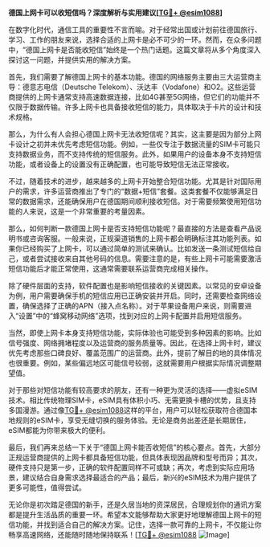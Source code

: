 **德国上网卡可以收短信吗？深度解析与实用建议[[TG💪+ @esim1088](https://t.me/s/esim1088)]**

在数字化时代，通信工具的重要性不言而喻。对于经常出国或计划前往德国旅行、学习、工作的朋友来说，选择合适的上网卡是必不可少的一环。然而，在众多问题中，“德国上网卡是否能收短信”始终是一个热门话题。这篇文章将从多个角度深入探讨这一问题，并提供实用的解决方案。

首先，我们需要了解德国上网卡的基本功能。德国的网络服务主要由三大运营商主导：德意志电信（Deutsche Telekom）、沃达丰（Vodafone）和O2。这些运营商提供的上网卡通常支持高速数据连接，比如4G甚至5G网络，但它们的功能并不仅限于数据传输。许多上网卡也具备接收短信的能力，具体取决于卡片的设计和技术规格。

那么，为什么有人会担心德国上网卡无法收短信呢？其实，这主要是因为部分上网卡设计之初并未优先考虑短信功能。例如，一些仅专注于数据流量的SIM卡可能只支持数据业务，而不支持传统的短信服务。此外，如果用户的设备本身不支持短信功能，或者设备上的设置没有正确配置，也可能导致短信无法正常接收。

不过，随着技术的进步，越来越多的上网卡开始整合短信功能。尤其是针对国际用户的需求，许多运营商推出了专门的“数据+短信”套餐。这类套餐不仅能够满足日常的数据需求，还能确保用户在德国期间顺利接收短信。对于需要频繁使用短信功能的人来说，这是一个非常重要的考量因素。

那么，如何判断一款德国上网卡是否支持短信功能呢？最直接的方法是查看产品说明书或咨询客服。一般来说，正规渠道销售的上网卡都会明确标注其功能列表。如果你已经购买了上网卡，可以通过简单的测试来确认。比如发送一条测试短信给自己，或者尝试接收来自其他号码的信息。需要注意的是，有些上网卡可能需要激活短信功能后才能正常使用，这通常需要联系运营商完成相关操作。

除了硬件层面的支持，软件配置也是影响短信接收的关键因素。以常见的安卓设备为例，用户需要确保手机的短信应用已正确安装并开启。同时，还需要检查网络设置，确保选择了正确的APN（接入点名称）。对于苹果设备用户来说，则需要进入“设置”中的“蜂窝移动网络”选项，找到对应的上网卡配置并启用短信服务。

当然，即使上网卡本身支持短信功能，实际体验也可能受到多种因素的影响。比如信号强度、网络拥堵程度以及运营商的服务质量等。因此，在选择上网卡时，建议优先考虑那些口碑良好、覆盖范围广的运营商。此外，提前了解目的地的具体情况也很重要。例如，某些偏远地区可能信号较弱，这就需要用户根据实际情况调整期望值。

对于那些对短信功能有较高要求的朋友，还有一种更为灵活的选择——虚拟eSIM技术。相比传统物理SIM卡，eSIM具有体积小巧、无需更换卡槽的优势，且支持多国漫游。通过像[TG💪+ @esim1088](https://t.me/s/esim1088)这样的平台，用户可以轻松获取符合德国本地规则的eSIM卡，享受无缝切换的服务体验。无论是商务出差还是长期居住，eSIM都能为你带来极大的便利。

最后，我们再来总结一下关于“德国上网卡能否收短信”的核心要点。首先，大部分正规运营商提供的上网卡都具备短信功能，但具体表现因品牌和型号而异；其次，硬件支持只是第一步，正确的软件配置同样不可或缺；再次，考虑到实际应用场景，建议结合自身需求选择最适合的产品；最后，新兴的eSIM技术为用户提供了更多可能性，值得尝试。

无论你是初次踏足德国的新手，还是久居当地的资深居民，合理规划你的通讯方案都是提升生活品质的重要一环。希望本文能够帮助大家更好地理解德国上网卡的短信功能，并找到适合自己的解决方案。记住，选择一款可靠的上网卡，不仅能让你畅享高速网络，还能随时随地保持联系！[[TG💪+ @esim1088](https://t.me/s/esim1088) ![Image](https://i.postimg.cc/4NQfJmqS/Snipaste-2025-05-13-00-14-12.png)]
